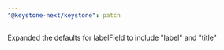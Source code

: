 ```yaml
---
"@keystone-next/keystone": patch
---
```


Expanded the defaults for labelField to include "label" and "title"
